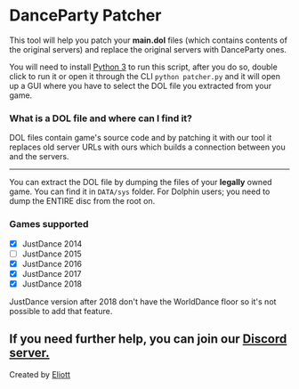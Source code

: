 # DanceParty Patcher

This tool will help you patch your **main.dol** files (which contains contents of the original servers) and replace the original servers with DanceParty ones.

You will need to install [Python 3](https://www.python.org/downloads/ "Python 3") to run this script, after you do so, double click to run it or open it through the CLI `python patcher.py` and it will open up a GUI where you have to select the DOL file you extracted from your game.

### What is a DOL file and where can I find it?

DOL files contain game's source code and by patching it with our tool it replaces old server URLs with ours which builds a connection between you and the servers.

------------

You can extract the DOL file by dumping the files of your **legally** owned game. You can find it in `DATA/sys` folder.
For Dolphin users; you need to dump the ENTIRE disc from the root on.

### Games supported

- [X] JustDance 2014
- [ ] JustDance 2015
- [X] JustDance 2016
- [X] JustDance 2017
- [X] JustDance 2018

JustDance version after 2018 don't have the WorldDance floor so it's not possible to add that feature.

If you need further help, you can join our [Discord server.](https://discord.gg/msKfjrqfCm)
----

Created by [Eliott](https://github.com/MZommer)